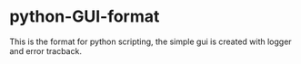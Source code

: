 # python-GUI-format
This is the format for python scripting, the simple gui is created with logger and error tracback.
